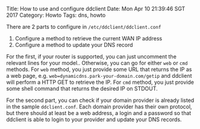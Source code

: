 Title: How to use and configure ddclient
Date: Mon Apr 10 21:39:46 SGT 2017
Category: Howto
Tags: dns, howto

There are 2 parts to configure in `/etc/ddclient/ddclient.conf`

1. Configure a method to retrieve the current WAN IP address
1. Configure a method to update your DNS record

For the first, if your router is supported, you can just uncomment the relevant
lines for your model.. Otherwise, you can go for either `web` or `cmd` methods.
For `web` method, you just provide some URL that returns the IP as a web page,
e.g.  `web=dynamicdns.park-your-domain.com/getip` and ddclient will perform a
HTTP GET to retrieve the IP. For `cmd` method, you just provide some shell
command that returns the desired IP on STDOUT.

For the second part, you can check if your domain provider is already listed in
the sample `ddclient.conf`. Each domain provider has their own protocol, but
there should at least be a web address, a login and a password so that ddclient
is able to login to your provider and update your DNS records.
